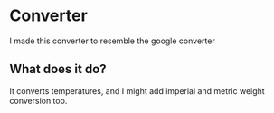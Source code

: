 # Converter

I made this converter to resemble the google converter

## What does it do?

It converts temperatures, and I might add imperial and metric weight conversion too.
